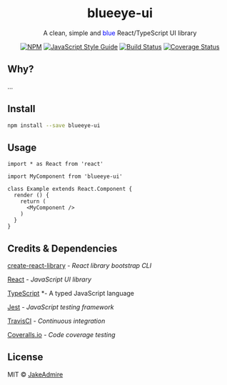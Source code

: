<h1 align="center">blueeye-ui</h1>

<div align="center">

<p>A clean, simple and <span style="color:blue;">blue</span> React/TypeScript UI library</p>

[![NPM](https://img.shields.io/npm/v/blueeye-ui.svg)](https://www.npmjs.com/package/blueeye-ui) 
[![JavaScript Style Guide](https://img.shields.io/badge/code_style-standard-brightgreen.svg)](https://standardjs.com)
[![Build Status](https://travis-ci.org/JakeAdmire/blueye-ui.svg?branch=master)](https://travis-ci.org/JakeAdmire/blueye-ui)
[![Coverage Status](https://coveralls.io/repos/github/JakeAdmire/blueye-ui/badge.svg?branch=master)](https://coveralls.io/github/JakeAdmire/blueye-ui?branch=master)
</div>

## Why?
...

## Install

```bash
npm install --save blueeye-ui
```

## Usage

```tsx
import * as React from 'react'

import MyComponent from 'blueeye-ui'

class Example extends React.Component {
  render () {
    return (
      <MyComponent />
    )
  }
}
```

## Credits & Dependencies

[create-react-library](https://www.npmjs.com/package/create-react-library) *- React library bootstrap CLI*

[React](https://reactjs.org/) *- JavaScript UI library*

[TypeScript](https://www.typescriptlang.org/) *- A typed JavaScript language

[Jest](https://jestjs.io/) *- JavaScript testing framework*

[TravisCI](https://travis-ci.org/) *- Continuous integration*

[Coveralls.io](https://coveralls.io/) *- Code coverage testing*

## License

MIT © [JakeAdmire](https://github.com/JakeAdmire)
